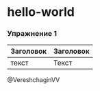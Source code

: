 # hello-world
### Упражнение 1
|Заголовок|Заголовок|
|---------|---------|
|текст    |Текст    |
@VereshchaginVV
